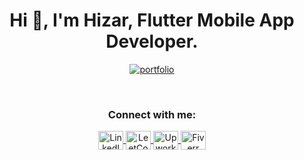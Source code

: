 <h1 align="center">Hi 👋, I'm Hizar, Flutter Mobile App Developer.</h1>


<p align="center">
  <a href="https://hizar-sajjad.vercel.app" target="_blank">
    <img src="https://img.shields.io/badge/Portfolio-Visit-blue?style=for-the-badge&logo=google-chrome" alt="portfolio" />
  </a>
</p>



<br/>
<h3 align="center">Connect with me:</h3>
<p align="center">
  <a href="https://www.linkedin.com/in/hizar-sajjad-850055217/" target="blank">
    <img align="center" src="https://raw.githubusercontent.com/rahuldkjain/github-profile-readme-generator/master/src/images/icons/Social/linked-in-alt.svg" alt="LinkedIn" height="30" width="40" />
  </a>
  <a href="https://www.leetcode.com/hizar68" target="blank">
    <img align="center" src="https://raw.githubusercontent.com/rahuldkjain/github-profile-readme-generator/master/src/images/icons/Social/leet-code.svg" alt="LeetCode" height="30" width="40" />

<a href="https://www.upwork.com/freelancers/~01e5e13bacf9071c17" target="blank">
  <img align="center" src="https://cdn.simpleicons.org/upwork" alt="Upwork icon" width="40" height="30" />
</a>
<a href="https://www.fiverr.com/s/0bPW4gx" target="blank">
  <img align="center" src="https://cdn.simpleicons.org/fiverr" alt="Fiverr icon" width="40" height="30" />
</a>

</p>





